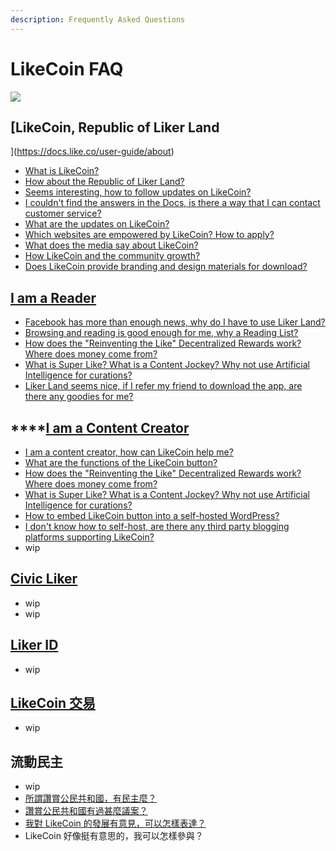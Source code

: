 ```yaml
---
description: Frequently Asked Questions
---
```


# LikeCoin FAQ



![](https://gblobscdn.gitbook.com/assets%2F-LL4mdaVjNgL6A1--PV0%2F-MHGKCas6shf9dDCwB3j%2F-MHGMnmjM4yyGSTVqz7T%2FLikeCoin_AD27_Small_Update-01.png?alt=media&token=a3cb3c10-3742-4ef9-b99a-3e05e2f82a11)

## [​LikeCoin, Republic of Liker Land](https://docs.like.co/user-guide/about) <a id="likecoin-zan-shang-gong-min-gong-he-guo"></a>

* [​What is LikeCoin?](https://docs.like.co/user-guide/about#likecoin)
* ​[How about the Republic of Liker Land?](https://docs.like.co/user-guide/about#republic-of-liker-land)
* ​[Seems interesting, how to follow updates on LikeCoin?](https://docs.like.co/user-guide/about#more-about-likecoin)
* [​I couldn't find the answers in the Docs, is there a way that I can contact customer service?](https://docs.like.co/user-guide/about#contact-us)
* [What are the updates on LikeCoin?](https://docs.like.co/user-guide/about/updates)
* [​Which websites are empowered by LikeCoin? How to apply?](https://docs.like.co/user-guide/about/list-of-media)
* [​What does the media say about LikeCoin?](https://docs.like.co/user-guide/about/on-the-news)
* [​How LikeCoin and the community growth?](https://docs.like.co/user-guide/about/background)
* [​Does LikeCoin provide branding and design materials for download?](https://docs.like.co/user-guide/about/presskit)

## [​I am a Reader](https://docs.like.co/user-guide/reader) <a id="wo-shi-du-zhe"></a>

* [Facebook has more than enough news, why do I have to use Liker Land? ](https://docs.like.co/user-guide/reader#content-jockey)
* [Browsing and reading is good enough for me, why a Reading List?](https://docs.like.co/user-guide/reader/readling-list)
* [How does the "Reinventing the Like" Decentralized Rewards work? Where does money come from?](https://docs.like.co/user-guide/reader/like)
* [What is Super Like? What is a Content Jockey? Why not use Artificial Intelligence for curations?](https://docs.like.co/user-guide/reader/superlike)
* [Liker Land seems nice, if I refer my friend to download the app, are there any goodies for me?](https://docs.like.co/user-guide/reader/referral)

## \*\*\*\*[**​I am a Content Creator**](https://docs.like.co/user-guide/creator) <a id="wo-shi-chuang-zuo-zhe"></a>

* [ I am a content creator, how can LikeCoin help me?](https://docs.like.co/user-guide/creator)
* [What are the functions of the LikeCoin button?](https://docs.like.co/user-guide/creator/likecoin-button)
* [How does the "Reinventing the Like" Decentralized Rewards work? Where does money come from?](https://docs.like.co/user-guide/reader/like)
* [What is Super Like? What is a Content Jockey? Why not use Artificial Intelligence for curations?](https://docs.like.co/user-guide/reader/superlike)
* [How to embed LikeCoin button into a self-hosted WordPress?](https://docs.like.co/user-guide/creator/wordpress)
* [I don't know how to self-host, are there any third party blogging platforms supporting LikeCoin?](https://docs.like.co/user-guide/creator/blogging-platforms)
* wip

## ​[Civic Liker](https://docs.like.co/v/zh/user-guide/civic-liker)​ <a id="civic-liker"></a>

* wip
* wip

## ​[Liker ID](https://docs.like.co/v/zh/user-guide/liker-id)​ <a id="liker-id"></a>

* wip

## ​[LikeCoin 交易](https://docs.like.co/v/zh/user-guide/likecoin-token)​ <a id="likecoin-jiao-yi"></a>

* wip

## 流動民主 <a id="liu-dong-min-zhu"></a>

* wip
* ​[所謂讚賞公民共和國，有民主麼？](https://docs.like.co/v/zh/user-guide/liquid-democracy)​
* ​[讚賞公民共和國有過甚麼議案？](https://docs.like.co/v/zh/about/governance/proposals)​
* ​[我對 LikeCoin 的發展有意見，可以怎樣表達？](https://docs.like.co/v/zh/about/governance/community-call)​
* LikeCoin 好像挺有意思的，我可以怎樣參與？

